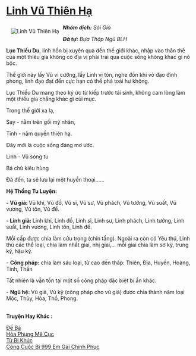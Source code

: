 <a href="https://utruyen.com/linh-vu-thien-ha/11930/" title="Linh Vũ Thiên Hạ"><h1>Linh Vũ Thiên Hạ</h1></a><div style="display:table"><img align="right" style="float: left; padding: 10px;" src="https://utruyen.com/images/story/200x260/linh-vu-thien-ha.jpg" alt="Linh Vũ Thiên Hạ"><b><i>Nhóm dịch:</i></b><i> Sói Già<p></p><b>Đả tự:</b> Bựa Thập Ngũ BLH<p></p></i><b>Lục Thiếu Du</b>, linh hồn bị xuyên qua đến thế giới khác, nhập vào thân thể của một thiếu gia không có địa vị phải trải qua cuộc sống không khác gì nô bộc.<p></p>Thế giới này lấy Vũ vi cường, lấy Linh vi tôn, nghe đồn khi võ đạo đỉnh phong, linh đạo đạt đến cực hạn có thể phá toái hư không. <p></p>Lục Thiếu Du mang theo ký ức từ kiếp trước tái sinh, không cam lòng làm một thiếu gia chẳng khác gì củi mục.<p></p>Trong thế giới xa lạ, <p></p>Say - nằm trên gối mỹ nhân, <p></p>Tỉnh - nắm quyền thiên hạ.<p></p>Đây mới là cuộc sống đáng mơ ước. <p></p>Linh - Vũ song tu<p></p>Bá chủ kiêu hùng<p></p>Đã đến, ta sẽ lưu lại một huyền thoại......<p></p><strong><b>Hệ Thống Tu Luyện:</b></strong><p></p><b>- Vũ giả: </b>Vũ khí, Vũ đồ, Vũ sĩ, Vũ sư, Vũ phách, Vũ tướng, Vũ suất, Vũ vương, Vũ tôn, Vũ đế.<p></p><b>- Linh giả: </b>Linh khí, Linh đồ, Linh sĩ, Linh sư, Linh phách, Linh tướng, Linh suất, Linh vương, Linh tôn, Linh đế.<p></p>Mỗi cấp được chia làm cửu trọng (chín tầng). Ngoài ra còn có Yêu thú, Linh thú các thể loại, chia làm nhất giai, nhị giai,... mỗi giai chia làm sơ kỳ, trung kỳ, hậu kỳ.<p></p>- <b>Công pháp:</b> chia làm sáu loại, từ cao đến thấp: Thiên, Địa, Huyền, Hoàng, Tinh, Thần<p></p>Tất nhiên là vẫn tồn tại một số công pháp đặc biệt bí ẩn khác.<p></p>- <b>Ngũ hệ: </b>Vũ giả, Vũ kỹ (công pháp cho vũ giả) được chia thành năm loại Mộc, Thủy, Hỏa, Thổ, Phong.</div><p><br><b>Truyện Hay Khác :</b></p><a href="https://utruyen.com/de-ba/16771/" alt="Đế Bá">Đế Bá</a><br/><a href="https://dammyh.wordpress.com/2019/11/07/hoa-phung-me-cuc/" alt="Hỏa Phụng Mê Cục">Hỏa Phụng Mê Cục</a><br/><a href="https://www.wattpad.com/story/202891460-t%E1%BB%AD-bi-kh%C3%BAc" alt="Tử Bi Khúc">Tử Bi Khúc</a><br/><a href="https://www.flickr.com/photos/184340401@N07/48782003508/" alt="Công Cuộc Bị 999 Em Gái Chinh Phục">Công Cuộc Bị 999 Em Gái Chinh Phục</a><br/>